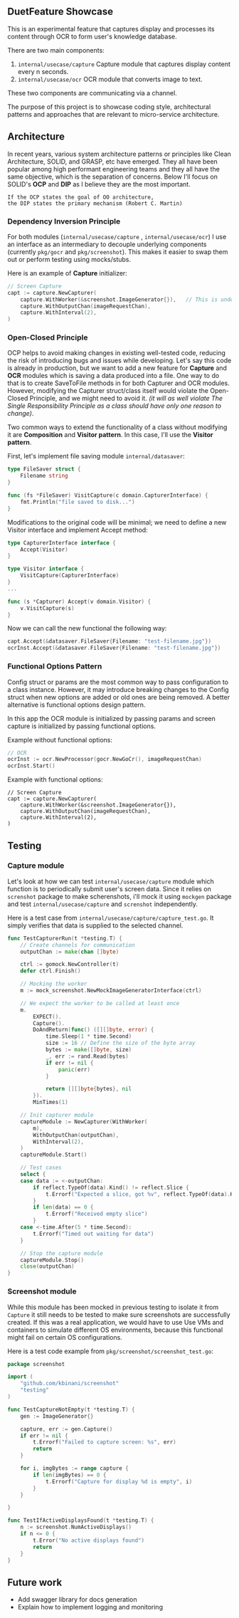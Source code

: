 


## DuetFeature Showcase

This is an experimental feature that captures display and processes its content through OCR to form user's knowledge database.

There are two main components:

1. `internal/usecase/capture` Capture module that captures display content every  n seconds.
2. `internal/usecase/ocr` OCR module that converts image to text.

These two components are communicating via a channel.

The purpose of this project is to showcase coding style, architectural patterns and approaches that are relevant to micro-service architecture.

## Architecture
In recent years, various system architecture patterns or principles like Clean Architecture, SOLID, and GRASP, etc have emerged. They all have been popular among high performant engineering teams and they all have the same objective, which is the separation of concerns. Below I'll focus on SOLID's **OCP** and **DIP** as I believe they are the most important.

```
If the OCP states the goal of OO architecture,
the DIP states the primary mechanism (Robert C. Martin)
```

### Dependency Inversion Principle
For both modules (`internal/usecase/capture` , `internal/usecase/ocr`) I use an interface as an intermediary to decouple underlying components (currently `pkg/gocr` and `pkg/screenshot`). This makes it easier to swap them out or perform testing using mocks/stubs.

Here is an example of **Capture** initializer:
```go
// Screen Capture
capt := capture.NewCapturer(
	capture.WithWorker(&screenshot.ImageGenerator{}),   // This is underlying dependency
	capture.WithOutputChan(imageRequestChan),
	capture.WithInterval(2),
)
```

### Open-Closed Principle
OCP helps to avoid making changes in existing well-tested code, reducing the risk of introducing bugs and issues while developing. Let's say this code is already in production, but we want to add a new feature for **Capture** and **OCR** modules which is saving a data produced into a file. One way to do that is to create SaveToFile methods in for both Capturer and OCR modules. However, modifying the Capturer struct/class itself would violate the Open-Closed Principle, and we might need to avoid it.  *(it will as well violate The Single Responsibility Principle as a class should have only one reason to change)*.

Two common ways to extend the functionality of a class without modifying it are **Composition** and **Visitor pattern**. In this case, I'll use the **Visitor pattern**.

First, let's  implement file saving module `internal/datasaver`:
```go
type FileSaver struct {
	Filename string
}

func (fs *FileSaver) VisitCapture(c domain.CapturerInterface) {
	fmt.Println("file saved to disk...")
}
```

Modifications to the original code will be minimal; we need to define a new Visitor interface and implement Accept method:

```go
type CapturerInterface interface {
	Accept(Visitor)
}

type Visitor interface {
	VisitCapture(CapturerInterface)
}
...

func (s *Capturer) Accept(v domain.Visitor) {
	v.VisitCapture(s)
}
```

Now we can call the new functional the following way:
```go
capt.Accept(&datasaver.FileSaver{Filename: "test-filename.jpg"})
ocrInst.Accept(&datasaver.FileSaver{Filename: "test-filename.jpg"})
```

### Functional Options Pattern
Config struct or params are the most common way to pass configuration to a class instance. However, it may introduce breaking changes to the Config struct when new options are added or old ones are being removed. A better alternative is functional options design pattern.

In this app the OCR module is initialized by passing params and screen capture is initialized by passing functional options.

Example without functional options:
```go
// OCR
ocrInst := ocr.NewProcessor(gocr.NewGoCr(), imageRequestChan)
ocrInst.Start()
```

Example with functional options:
```
// Screen Capture
capt := capture.NewCapturer(
	capture.WithWorker(&screenshot.ImageGenerator{}),
	capture.WithOutputChan(imageRequestChan),
	capture.WithInterval(2),
)
```

## Testing

### Capture module

Let's look at how we can test `internal/usecase/capture` module which function is to periodically submit user's screen data.  Since it relies on `screnshot` package to make scherenshots, i'll mock it using `mockgen` package and test `internal/usecase/capture` and `screnshot` independently. 

Here is a test case from `internal/usecase/capture/capture_test.go`. It simply verifies that data is supplied to the selected channel.

```go
func TestCapturerRun(t *testing.T) {
	// Create channels for communication
	outputChan := make(chan []byte)

	ctrl := gomock.NewController(t)
	defer ctrl.Finish()

	// Mocking the worker
	m := mock_screenshot.NewMockImageGeneratorInterface(ctrl)

	// We expect the worker to be called at least once
	m.
		EXPECT().
		Capture().
		DoAndReturn(func() ([][]byte, error) {
			time.Sleep(1 * time.Second)
			size := 16 // Define the size of the byte array
			bytes := make([]byte, size)
			_, err := rand.Read(bytes)
			if err != nil {
				panic(err)
			}

			return [][]byte{bytes}, nil
		}).
		MinTimes(1)

	// Init capturer module
	captureModule := NewCapturer(WithWorker(
		m),
		WithOutputChan(outputChan),
		WithInterval(2),
	)
	captureModule.Start()

	// Test cases
	select {
	case data := <-outputChan:
		if reflect.TypeOf(data).Kind() != reflect.Slice {
			t.Errorf("Expected a slice, got %v", reflect.TypeOf(data).Kind())
		}
		if len(data) == 0 {
			t.Errorf("Received empty slice")
		}
	case <-time.After(5 * time.Second):
		t.Errorf("Timed out waiting for data")
	}

	// Stop the capture module
	captureModule.Stop()
	close(outputChan)
}
```
### Screenshot module
While this module has been mocked in previous testing to isolate it from `Capture` it still needs to be tested to make sure screenshots are successfully created. If this was a real application, we would have to use Use VMs and containers to simulate different OS environments, because this functional might fail on certain OS configurations.

Here is a test code example from `pkg/screenshot/screenshot_test.go`:

```go
package screenshot

import (
	"github.com/kbinani/screenshot"
	"testing"
)

func TestCaptureNotEmpty(t *testing.T) {
	gen := ImageGenerator{}

	capture, err := gen.Capture()
	if err != nil {
		t.Errorf("Failed to capture screen: %s", err)
		return
	}

	for i, imgBytes := range capture {
		if len(imgBytes) == 0 {
			t.Errorf("Capture for display %d is empty", i)
		}
	}

}

func TestIfActiveDisplaysFound(t *testing.T) {
	n := screenshot.NumActiveDisplays()
	if n <= 0 {
		t.Error("No active displays found")
		return
	}
}
```


## Future work
- Add swagger library for docs generation
- Explain how to implement logging and monitoring